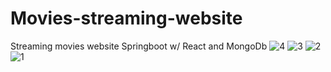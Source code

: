 # Movies-streaming-website
Streaming movies website Springboot w/ React and MongoDb
![4](https://github.com/user-attachments/assets/fcbb3d51-8966-4b75-9cbe-66737dcb8967)
![3](https://github.com/user-attachments/assets/17d3ee11-16a5-48a7-9e2b-dc0a383250f5)
![2](https://github.com/user-attachments/assets/2292a0cf-4ec3-46ed-ba3b-fc9a8cb08f00)
![1](https://github.com/user-attachments/assets/36b53d7b-6983-4de7-9059-f05840a4deae)

